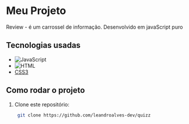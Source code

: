 # Meu Projeto

Review - é um carrossel de informação. Desenvolvido em javaScript puro

## Tecnologias usadas

- ![JavaScript](https://img.shields.io/badge/JavaScript-yellow?style=flat&logo=javascript&logoColor=white) 
- ![HTML](https://img.shields.io/badge/HTML-E34F26?style=flat&logo=html5&logoColor=white)
- [CSS3](https://img.shields.io/badge/CSS3-blue?style=flat&logo=css3&logoColor=white)

## Como rodar o projeto

1. Clone este repositório:
   ```bash
    git clone https://github.com/leandroalves-dev/quizz
